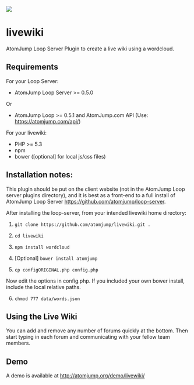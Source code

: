<img src="https://atomjump.com/images/logo80.png">

# livewiki
AtomJump Loop Server Plugin to create a live wiki using a wordcloud.


## Requirements

For your Loop Server:
* AtomJump Loop Server >= 0.5.0

Or

* AtomJump Loop >= 0.5.1 and AtomJump.com API (Use: https://atomjump.com/api/)

For your livewiki:
* PHP >= 5.3
* npm
* bower ([optional] for local js/css files)


## Installation notes:

This plugin should be put on the client website (not in the AtomJump Loop server plugins directory), and it is best as a front-end to a full install of AtomJump Loop Server https://github.com/atomjump/loop-server. 

After installing the loop-server, from your intended livewiki home directory:

1. `git clone https://github.com/atomjump/livewiki.git .`

2. `cd livewiki`
        
3. `npm install wordcloud`

4. [Optional] `bower install atomjump`

5. `cp configORIGINAL.php config.php`

Now edit the options in config.php. If you included your own bower install, include the local relative paths.

6. `chmod 777 data/words.json`


## Using the Live Wiki

You can add and remove any number of forums quickly at the bottom. Then start typing in each forum and communicating with your fellow
team members.


## Demo

A demo is available at http://atomjump.org/demo/livewiki/
